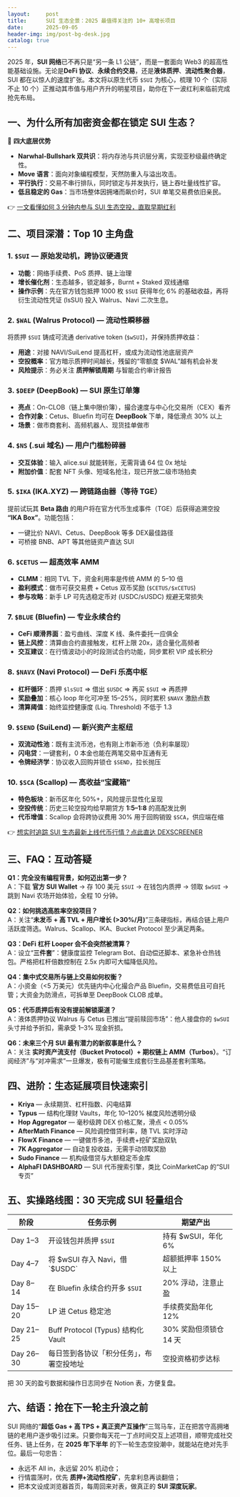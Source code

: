 ```yaml
---
layout:     post
title:      SUI 生态全景：2025 最值得关注的 10+ 高增长项目
date:       2025-09-05
header-img: img/post-bg-desk.jpg
catalog: true
---
```


2025 年，**SUI 网络**已不再只是“另一条 L1 公链”，而是一套面向 Web3 的超高性能基础设施。无论是**DeFi 协议**、**永续合约交易**，还是**液体质押**、**流动性聚合器**，SUI 都在以惊人的速度扩张。本文将以原生代币 `$SUI` 为核心，梳理 10 个（实际不止 10 个）正推动其市值与用户齐升的明星项目，助你在下一波红利来临前完成抢先布局。

## 一、为什么所有加密资金都在锁定 SUI 生态？

🚀 **四大底层优势**

- **Narwhal-Bullshark 双共识**：将内存池与共识层分离，实现亚秒级最终确定性。  
- **Move 语言**：面向对象编程模型，天然防重入与溢出攻击。  
- **平行执行**：交易不串行排队，同时锁定与并发执行，链上吞吐量线性扩容。  
- **低且稳定的 Gas**：当市场整体因拥堵而飙价时，SUI 单笔交易费依旧亲民。

👉 [一文看懂如何 3 分钟内参与 SUI 生态空投，直取早期红利](https://okxdog.com/)

## 二、项目深潜：Top 10 主角盘

### 1. `$SUI` — 原始发动机，跨协议硬通货  
- **功能**：网络手续费、PoS 质押、链上治理  
- **增长催化剂**：生态越多，锁定越多，Burnt + Staked 双线通缩  
- **操作示例**：先在官方钱包抵押 1000 枚 `$SUI` 获得年化 6% 的基础收益，再将衍生流动性凭证 (lsSUI) 投入 Walrus、Navi 二次生息。

### 2. `$WAL` (Walrus Protocol) — 流动性瞬移器  
将质押 `$SUI` 铸成可流通 derivative token (`$wSUI`)，并保持质押收益：  
- **用途**：对接 NAVI/SuiLend 提高杠杆，或成为流动性池底层资产  
- **空投概率**：官方暗示质押时间越长，残留的“零额度 $WAL”越有机会补发  
- **风险提示**：务必关注 **质押解锁周期** 与智能合约审计报告

### 3. `$DEEP` (DeepBook) — SUI 原生订单簿  
- **亮点**：On-CLOB（链上集中限价簿），撮合速度与中心化交易所（CEX）看齐  
- **合作对象**：Cetus、Bluefin 均可在 **DeepBook** 下单，降低滑点 30% 以上  
- **场景**：做市商套利、高频机器人、现货挂单做市

### 4. `$NS` (.sui 域名) — 用户门槛粉碎器  
- **交互体验**：输入 alice.sui 就能转账，无需背诵 64 位 0x 地址  
- **附加价值**：配套 NFT 头像、短域名抢注，现已开放二级市场拍卖

### 5. `$IKA` (IKA.XYZ) — 跨链路由器（等待 TGE）  
提前试玩其 **Beta 路由** 的用户将在官方代币生成事件（TGE）后获得追溯空投 **“IKA Box”**。功能包括：  
- 一键比价 NAVI、Cetus、DeepBook 等多 DEX最佳路径  
- 可桥接 BNB、APT 等其他链资产直达 SUI

### 6. `$CETUS` — 超高效率 AMM  
- **CLMM**：相同 TVL 下，资金利用率是传统 AMM 的 5–10 倍  
- **盈利模式**：做市可获交易费 + Cetus 双币奖励 (`$CETUS/$xCETUS`)  
- **参与攻略**：新手 LP 可先选稳定币对 (USDC/sUSDC) 规避无常损失

### 7. `$BLUE` (Bluefin) — 专业永续合约  
- **CeFi 顺滑界面**：盈亏曲线、深度 K 线、条件委托一应俱全  
- **链上风控**：清算由合约直接触发，杠杆上限 20x，适合量化高频者  
- **交互建议**：在行情波动小的时段测试合约功能，同步累积 VIP 成长积分

### 8. `$NAVX` (Navi Protocol) — DeFi 乐高中枢  
- **杠杆循环**：质押 `$lsSUI` ⇒ 借出 `$USDC` ⇒ 再买 `$SUI` ⇒ 再质押  
- **奖励叠加**：核心 loop 年化可冲至 15–25%，同时累积 `$NAVX` 激励点数  
- **清算阈值**：始终监控健康度 (Liq. Threshold) 不低于 1.3

### 9. `$SEND` (SuiLend) — 新兴资产主枢纽  
- **双流动性池**：既有主流币池，也有刚上市新币池（负利率屡现）  
- **闪电贷**：一键套利，0 本金也能在两笔交易中互通有无  
- **令牌经济学**：协议收入回购并锁仓 `$SEND`，拉长抛压

### 10. `$SCA` (Scallop) — 高收益“宝藏箱”  
- **特色板块**：新币区年化 50%+，风险提示显性化呈现  
- **空投传统**：历史三轮空投均给早期贷方 **1:5–1:8** 的高配发比例  
- **代币增值**：Scallop 会将跨协议费用 30% 用于回购销毁 `$SCA`，供应端在缩

👉 [想实时追踪 SUI 生态最新上线代币行情？点此直达 DEXSCREENER](https://okxdog.com/)

## 三、FAQ：互动答疑

**Q1：完全没有编程背景，如何迈出第一步？**  
A：下载 **官方 SUI Wallet** → 存 100 美元 `$SUI` → 在钱包内质押 → 领取 `$wSUI` → 跳到 Navi 农场开始体验，全程 10 分钟。

**Q2：如何挑选高胜率空投项目？**  
A：关注“**未发币 + 高 TVL + 用户增长 (>30%/月)**”三条硬指标，再结合链上用户活跃度筛选。Walrus、Scallop、IKA、Bucket Protocol 至少满足两条。

**Q3：DeFi 杠杆 Looper 会不会突然被清算？**  
A：设立“**三件套**”：健康度监控 Telegram Bot、自动偿还脚本、紧急补仓热钱包。严格把杠杆倍数控制在 2.5x 内即可大幅降低风险。

**Q4：集中式交易所与链上交易如何权衡？**  
A：小资金（<5 万美元）优先链内中心化撮合产品 Bluefin，交易费低且可自托管；大资金为防滑点，可拆单至 DeepBook CLOB 成单。

**Q5：代币质押后有没有提前解锁渠道？**  
A：液体质押协议 Walrus 与 Cetus 已推出“提前赎回市场”：他人接盘你的 `$wSUI` 头寸并给予折扣，需承受 1–3% 现金折损。

**Q6：未来三个月 SUI 最有潜力的新叙事是什么？**  
A：关注 **实时资产流支付（Bucket Protocol）+ 期权链上 AMM（Turbos）**。“订阅经济”与“对冲需求”一旦爆发，极有可能催生成套衍生品基差套利策略。

## 四、进阶：生态延展项目快速索引

- **Kriya** — 永续期货、杠杆指数、闪电结算  
- **Typus** — 结构化理财 Vaults，年化 10–120% 梯度风险透明分级  
- **Hop Aggregator** — 毫秒级跨 DEX 价格汇聚，滑点 < 0.05%  
- **AfterMath Finance** — 风险调控借贷利率，随 TVL 实时浮动  
- **FlowX Finance** — 一键做市多池，手续费+挖矿奖励双轨  
- **7K Aggregator** — 自动复投收益，无需手动领取奖励  
- **Sudo Finance** — 机构级借贷与大额稳定币金库  
- **AlphaFI DASHBOARD** — SUI 代币搜索引擎，类比 CoinMarketCap 的“SUI 专页”

## 五、实操路线图：30 天完成 SUI 轻量组合

| 阶段 | 任务示例 | 期望产出 |
|---|---|---|
| Day 1–3 | 开设钱包并质押 `$SUI` | 持有 $wSUI，年化 6% |
| Day 4–7 | 将 $wSUI 存入 Navi，借 `$USDC` | 超额抵押率 150% 以上 |
| Day 8–14 | 在 Bluefin 永续合约开多 `$SUI` | 20% 浮动，注意止盈 |
| Day 15–20 | LP 进 Cetus 稳定池 | 手续费奖励年化 12% |
| Day 21–25 | Buff Protocol (Typus) 结构化 Vault | 30% 奖励但须锁仓 14 天 |
| Day 26–30 | 每日签到各协议「积分任务」，布署空投地址 | 空投资格初步达标 |

把 30 天的盈亏数据和操作日志同步在 Notion 表，方便复盘。

## 六、结语：抢在下一轮主升浪之前

SUI 网络的“**超低 Gas + 高 TPS + 真正资产互操作**”三驾马车，正在把苦守高拥堵链的老用户逐步吸引过来。只要你每天花一丁点时间交互上述项目，顺带完成社交任务、链上任务，在 **2025 年下半年** 的下一轮生态空投潮中，就能站在绝对先手位。最后一句忠告：  
- 永远不 All in，永远留 20% 机动仓；  
- 行情震荡时，优先 **质押+流动性挖矿**，先拿利息再谈翻倍；  
- 把本文设成浏览器首页，每周回来对表，做真正的 **SUI 深度玩家**。